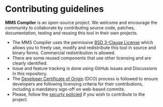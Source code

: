 # Contributing guidelines

**MMS Compiler** is an open-source project. We welcome and encourage the community to collaborate by contributing source code, patches, documentation, testing and reusing this tool in their own projects.

- The MMS Compiler uses the permissive [BSD 3-Clause License](/LICENSE) which allows you to freely use, modify and redistribute this tool in source and binary forms. Commercial redistribution is allowed.
- There are some reused components that use other licensing and are clearly identified.
- Issue and feature tracking is done using GitHub issues and Discussions in this repository.
- The [Developer Certificate of Origin](https://developercertificate.org/) (DCO) process is followed to ensure developers are following licensing criteria for their
contributions, including a mandatory sign-off on web-based commits.
- Please, follow the [securty policied](/SECURITY.md) if you wish to contribute to the project.

